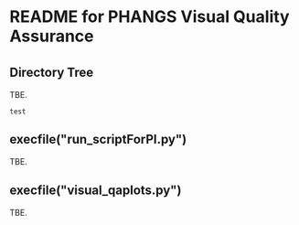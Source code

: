 # README for PHANGS Visual Quality Assurance  
## Directory Tree　　
TBE.  

```  
test  
```  

## execfile("run_scriptForPI.py")  
TBE.  

## execfile("visual_qaplots.py")
TBE.  
